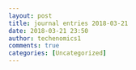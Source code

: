 ```yaml
---
layout: post
title: journal entries 2018-03-21
date: 2018-03-21 23:50
author: techenomics1
comments: true
categories: [Uncategorized]
---
```

